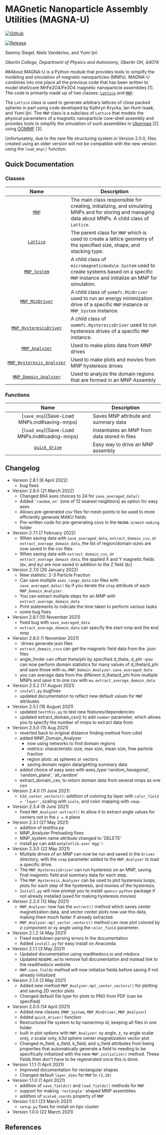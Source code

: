 # MAGnetic Nanoparticle Assembly Utilities (MAGNA-U)

[![Github](https://img.shields.io/static/v1?label=Github&message=MAGNA-U&color=red&style=for-the-badge&logo=github)](https://github.com/sammysiegel/MAGNA-U) 

[![Release](https://img.shields.io/github/v/release/sammysiegel/MAGNA-U?logo=github&style=for-the-badge)](https://github.com/sammysiegel/MAGNA-U/releases/latest)

Sammy Siegel, Niels Vanderloo, and Yumi Ijiri
 
*Oberlin College, Department of Physics and Astronomy, Oberlin OH, 44074*

##About
MAGNA-U is a Python module that provides tools to simplify the
modeling and simulation of magnetic nanoparticles (MNPs). MAGNA-U
combines into one place all the previous code that has been
written to model shell/core MnFe2O4/Fe3O4 magnetic nanoparticle
assemblies [1]. The code is primarily made up of two classes:
[`Lattice`](Lattice.md) and  [`MNP`](MNP.md). 

The `Lattice` class is used to generate arbitrary lattices of
close packed spheres in part using code developed by Kathryn Krycka,
Ian Hunt-Isaak, and Yumi Ijiri. The `MNP` class is a subclass of
`Lattice` that models the physical parameters of a magnetic
nanoparticle core-shell assembly and provides tools to simplify
the simulation of such assemblies in [Ubermag](https://github.com/ubermag/workshop) [2] using [OOMMF](https://math.nist.gov/oommf/) [3].

Unfortunately, due to the new file structuring system in Version 2.0.0,
files created using an older version will not be compatible with the new
version using the `load_mnp()` function.

## Quick Documentation

### Classes 
|    Name                  |Description      |
|:------------:        |      -----------      |
|[`MNP`](MNP.md)        |   The main class responsible for creating, initializing, and simulating MNPs and for storing and managing data about MNPs. A child class of `Lattice`.|
|[`Lattice`](Lattice.md)|   The parent class for `MNP` which is used to create a lattice geometry of the specified size, shape, and stacking type.|
|[`MNP_System`](MNP_System.md)|  A child class of `micromagneticmodule.System` used to create systems based on a specific `MNP` instance and initialize an MNP for simulation.|
|[`MNP_MinDriver`](MNP_Min_Driver.md) |   A child class of `oommfc.MinDriver` used to run an energy minimization drive of a specific `MNP` instance or `MNP_System` instance.|
|[`MNP_HysteresisDriver`](MNP_HysteresisDriver.md) | A child class of `oommfc.HysteresisDriver` used to run hysteresis drives of a specific `MNP` instance.|
|[`MNP_Analyzer`](MNP_Analyzer.md)| Used to make plots data from MNP drives|
|[`MNP_Hysteresis_Analyzer`](MNP_Hysteresis_Analyzer.md)| Used to make plots and movies from MNP hysteresis drives|
|[`MNP_Domain_Analyzer`](MNP_Domain_Analyzer.md)| Used to analyze the domain regions that are formed in an MNP Assembly


### Functions

| Name | Description |
| :-------: | ------- |
|[`save_mnp`](Save-Load MNPs.md#saving-mnps)| Saves MNP attribute and summary data|
|[`load_mnp`](Save-Load MNPs.md#loading-mnps)| Instantiates an MNP from data stored in files|
|[`quick_drive`](Quick_Drive.md)| Easy way to drive an MNP assembly|

## Changelog
 - Version 2.8.1 (6 April 2022)
    - bug fixes
 - Version 2.8.0 (21 March 2022)
    - Changed 864 axes choices to 24 for `save_averaged_data()`
    - Added `'random_nn'` (one of 12 nearest neighbors) as option for easy axes
    - Allows pre-generated csv files for mesh points to be used to more efficiently generate MAKU fields
    - Pre-written code for pre-generating csvs in the `MAGNA-U/mesh-making` folder
- Version 2.7.1 (7 February 2022)
    - When saving data with `save_averaged_data`, `extract_domain_csv`, or `extract_average_domain_data`, the list of region/domain sizes are now saved in the csv files
    - When saving data with `extract_domain_csv`, or `extract_average_domain_data`, the applied X and Y magnetic fields (`Bx`, and `By`) are now saved in addition to the Z field (`Bz`)
 - Version 2.7.0 (26 January 2022)
    - New statistic: 2-3 Particle Fraction
    - Can save multiple `axes_range_data` csv files with `save_averaged_data()` by if you iterate the `step` attribute of each `MNP_Domain_Analyzer`.
    - You can extract multiple steps for an MNP with `extract_average_domain_data`
    - Print statements to indicate the time taken to perform various tasks
    - some bug fixes
 - Version 2.6.1 (10 November 2021)
    - fixed bug with `save_averaged_data`
    - `extract_average_domain_data` can specify the start mnp and the end mnp
 - Version 2.6.0 (1 November 2021)
    - `drives generate json files
    - `extract_domain_csvs` can get the magnetic field data from the .json files
    - angle_finder can offset theta/phi by specified d_theta, d_phi
    -you can now perform domain statistics for many values of d_theta/d_phi and save those with `mu.MNP_Domain_Analyzer.save_averaged_data`
    - you can average data from the different d_theta/d_phi from multiple MNPs and save it to one csv with `mu.extract_average_domain_data`
- Version 2.5.2 (17 August 2021)
    - `install.py` bugfixes
    - updated documentation to reflect new default values for `MNP` attributes
- Version 2.5.1 (16 August 2021)
    - updated `testthis.py` to test new features/dependencies
    -  updated extract_domain_csv() to add `number` parameter, which allows you to specify the number of mnps to extract data from
- Version 2.5.0 (15 Aug 2021)
    - reverted back to original distance finding method from cdist
    - added MNP_Domain_Analyzer
         - now using networks to find domain regions
         - metrics: characteristic size, max size, mean size, free particle fraction
         - region plots: as spheres or vectors
         - saving domain region data/getting summary data
    - added choice of easy axes with axes_type:'random_hexagonal', 'random_plane', 'all_random'
    - extract_domain_csv, to return domain data from several mnps as one csv
- Version 2.4.0 (11 June 2021)
    - `k3d_center_vectors()`: addition of coloring by layer with `color_field = 'layer'`, 
      scaling with `scale`, and color mapping with `cmap`.
- Version 2.3.4 (9 June 2021)
    - fixed `MNP_Analyzer.extract()` to allow it to extract angle values for centers
        not in the `z = 0` plane
- Version 2.3.1 (27 May 2021)
    - addition of testthis.py
    - MNP_Analyzer Preloading fixes
    - MNP_system name attribute changed to 'DELETE'
    - install.py can add `matplotlib.use('Agg')`
- Version 2.3.0 (22 May 2021)
    - Multiple drives of an MNP can now be run and saved in the `Drives` directory, with the
        `step` parameter added to the `MNP_Analyzer` to load a specific drive.
    - The `MNP_HysteresisDriver` can run hysteresis on an MNP, saving final magnetic field and
        summary data for each step.
    - The `MNP_Hysteresis_Analyzer` can be used to plot hysteresis loops, plots for each step
        of the hysteresis, and movies of the hysteresis.
    - `Install.py` will now prompt you to install `opencv-python` package if not already installed
      (used for making hysteresis movies)
- Version 2.2.0 (12 May 2021)
    - `MNP_Analyzer` now has the `extract()` method which saves center magnetization data,
        and vector center plots now use this data, making them much faster if already extracted.
    -  `MNP_Analyzer.mpl_vector_centers()` method can now plot colored by z component or xy angle
        using the `color_field` parameter.
- Version 2.1.2 (4 May 2021)
    - Fixed markdown parsing errors in the documentation
    - Added `install.py` for easy install on Anaconda
- Version 2.1.1 (3 May 2021)
    - Updated documentation using readthedocs.io and mkdocs
    - Updated `README.md` to remove full documentation and instead link to the readthedocs website
    - `MNP.save_fields` method will now initialize fields before saving if not already initialized  
- Version 2.1.0 (3 May 2021)
    - Added new method `MNP_Analyzer.mpl_center_vectors()` for plotting and saving 2D vector plots 
    - Changed default file type for plots to PNG from PDF (can be specified)
- Version 2.0.0 (14 April 2021)
    - Added new classes (`MNP_System`, `MNP_MinDriver`, `MNP_Analyzer`)
    - Added `quick_drive()` function
    - Restructured file system to by name/mnp id, keeping all files in one folder
    - built in plot options with `MNP_Analyzer`: xy angle, z, xy angle scalar only,
      z scalar only, k3d sphere center magnetization vector plot
    - Changed m_field, a_field, k_field, and u_field attributes from being properties
      that automatically generate a field to needing to be specifically initialized with
      the new `MNP.initialize()` method. These fields then don't have to be regenerated
      once this is done.
- Version 1.1.1 (1 April 2021)
    - Improved documentation for rectangular shapes
    - Changed default `layer_dims` for `MNP` to `(3,10)`  
- Version 1.1.0 (1 April 2021)
    - addition of `save_fields()` and `load_fields()` methods for `MNP`
    - support for making `'rectangle'` shaped MNP assemblies
    - addition of `scaled_coords` property of `MNP`  
- Version 1.0.1 (23 March 2021)
    - `setup.py` fixes for install on hpc cluster
- Version 1.0.0 (22 March 2021)

## References
[^1]: Y. Ijiri, et. al. Correlated spin canting in ordered core-shell
Fe3O4/MnFexFe3-xO4 nanoparticle assemblies.
*Physical Review B* **99**, 094421 (2019).

[^2]: M. Beg, R. A. Pepper, and H. Fangohr. User interfaces for computational
science: A domain specific language for OOMMF embedded in Python.
*AIP Advances* **7**, 56025 (2017).
[https://doi.org/10.1063/1.4977225](https://doi.org/10.1063/1.4977225)

[^3]: M.J. Donahue and D. G. Porter. OOMMF User's Guide, Version 1.0,
Interagency Report NISTIR 6376. National Institute of Standards and
Technology, Gaithersburg, MD (Sept 1999).